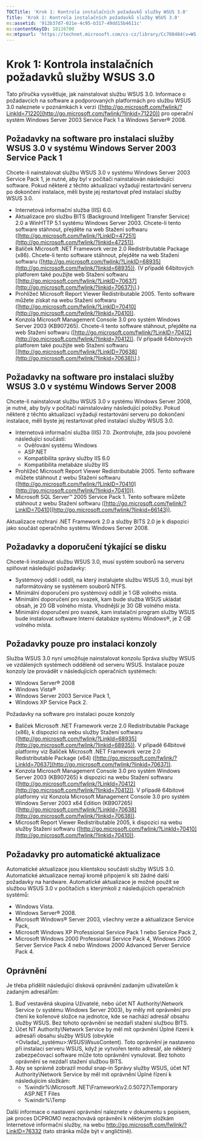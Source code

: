 ```yaml
---
TOCTitle: 'Krok 1: Kontrola instalačních požadavků služby WSUS 3.0'
Title: 'Krok 1: Kontrola instalačních požadavků služby WSUS 3.0'
ms:assetid: '912b37d7-021e-4c95-b317-49dd15b4611c'
ms:contentKeyID: 18126700
ms:mtpsurl: 'https://technet.microsoft.com/cs-cz/library/Cc708484(v=WS.10)'
---
```


Krok 1: Kontrola instalačních požadavků služby WSUS 3.0
=======================================================

Tato příručka vysvětluje, jak nainstalovat službu WSUS 3.0. Informace o požadavcích na software a podporovaných platformách pro službu WSUS 3.0 naleznete v poznámkách k verzi ([http://go.microsoft.com/fwlink/?LinkId=71220](http://go.microsoft.com/fwlink/?linkid=71220)) pro operační systém Windows Server 2003 Service Pack 1 a Windows Server® 2008.

Požadavky na software pro instalaci služby WSUS 3.0 v systému Windows Server 2003 Service Pack 1
------------------------------------------------------------------------------------------------

Chcete-li nainstalovat službu WSUS 3.0 v systému Windows Server 2003 Service Pack 1, je nutné, aby byl v počítači nainstalován následující software. Pokud některé z těchto aktualizací vyžadují restartování serveru po dokončení instalace, měli byste jej restartovat před instalací služby WSUS 3.0.

-   Internetová informační služba (IIS) 6.0.
-   Aktualizace pro službu BITS (Background Intelligent Transfer Service) 2.0 a WinHTTP 5.1 systému Windows Server 2003. Chcete-li tento software stáhnout, přejděte na web Stažení softwaru ([http://go.microsoft.com/fwlink/?LinkID=47251](http://go.microsoft.com/fwlink/?linkid=47251)).
-   Balíček Microsoft .NET Framework verze 2.0 Redistributable Package (x86). Chcete-li tento software stáhnout, přejděte na web Stažení softwaru ([http://go.microsoft.com/fwlink/?LinkID=68935](http://go.microsoft.com/fwlink/?linkid=68935)). (V případě 64bitových platforem také použijte web Stažení softwaru \[[http://go.microsoft.com/fwlink/?LinkID=70637](http://go.microsoft.com/fwlink/?linkid=70637)\].)
-   Prohlížeč Microsoft Report Viewer Redistributable 2005. Tento software můžete získat na webu Stažení softwaru ([http://go.microsoft.com/fwlink/?LinkID=70410](http://go.microsoft.com/fwlink/?linkid=70410)).
-   Konzola Microsoft Management Console 3.0 pro systém Windows Server 2003 (KB907265). Chcete-li tento software stáhnout, přejděte na web Stažení softwaru ([http://go.microsoft.com/fwlink/?LinkID=70412](http://go.microsoft.com/fwlink/?linkid=70412)). (V případě 64bitových platforem také použijte web Stažení softwaru \[[http://go.microsoft.com/fwlink/?LinkID=70638](http://go.microsoft.com/fwlink/?linkid=70638)\].)

Požadavky na software pro instalaci služby WSUS 3.0 v systému Windows Server 2008
---------------------------------------------------------------------------------

Chcete-li nainstalovat službu WSUS 3.0 v systému Windows Server 2008, je nutné, aby byly v počítači nainstalovány následující položky. Pokud některé z těchto aktualizací vyžadují restartování serveru po dokončení instalace, měli byste jej restartovat před instalací služby WSUS 3.0.

-   Internetová informační služba (IIS) 7.0. Zkontrolujte, zda jsou povolené následující součásti:
    -   Ověřování systému Windows
    -   ASP.NET
    -   Kompatibilita správy služby IIS 6.0
    -   Kompatibilita metabáze služby IIS
-   Prohlížeč Microsoft Report Viewer Redistributable 2005. Tento software můžete stáhnout z webu Stažení softwaru ([http://go.microsoft.com/fwlink/?LinkID=70410](http://go.microsoft.com/fwlink/?linkid=70410)).
-   Microsoft SQL Server™ 2005 Service Pack 1. Tento software můžete stáhnout z webu Stažení softwaru ([http://go.microsoft.com/fwlink/?LinkID=70410](http://go.microsoft.com/fwlink/?linkid=66143)).

Aktualizace rozhraní .NET Framework 2.0 a služby BITS 2.0 je k dispozici jako součást operačního systému Windows Server 2008.

Požadavky a doporučení týkající se disku
----------------------------------------

Chcete-li instalovat službu WSUS 3.0, musí systém souborů na serveru splňovat následující požadavky:

-   Systémový oddíl i oddíl, na který instalujete službu WSUS 3.0, musí být naformátovány se systémem souborů NTFS.
-   Minimální doporučení pro systémový oddíl je 1 GB volného místa.
-   Minimální doporučení pro svazek, kam bude služba WSUS ukládat obsah, je 20 GB volného místa. Vhodnější je 30 GB volného místa.
-   Minimální doporučení pro svazek, kam instalační program služby WSUS bude instalovat software Interní databáze systému Windows®, je 2 GB volného místa.

Požadavky pouze pro instalaci konzoly
-------------------------------------

Služba WSUS 3.0 nyní umožňuje nainstalovat konzolu Správa služby WSUS ve vzdálených systémech odděleně od serveru WSUS. Instalace pouze konzoly lze provádět v následujících operačních systémech:

-   Windows Server® 2008
-   Windows Vista®
-   Windows Server 2003 Service Pack 1,
-   Windows XP Service Pack 2.

Požadavky na software pro instalaci pouze konzoly

-   Balíček Microsoft .NET Framework verze 2.0 Redistributable Package (x86), k dispozici na webu služby Stažení softwaru ([http://go.microsoft.com/fwlink/?LinkId=68935](http://go.microsoft.com/fwlink/?linkid=68935)). V případě 64bitové platformy viz Balíček Microsoft .NET Framework verze 2.0 Redistributable Package (x64) ([http://go.microsoft.com/fwlink/?LinkId=70637](http://go.microsoft.com/fwlink/?linkid=70637)).
-   Konzola Microsoft Management Console 3.0 pro systém Windows Server 2003 (KB907265) k dispozici na webu Stažení softwaru ([http://go.microsoft.com/fwlink/?LinkId=70412](http://go.microsoft.com/fwlink/?linkid=70412)). V případě 64bitové platformy viz Konzola Microsoft Management Console 3.0 pro systém Windows Server 2003 x64 Edition (KB907265) ([http://go.microsoft.com/fwlink/?LinkId=70638](http://go.microsoft.com/fwlink/?linkid=70638)).
-   Microsoft Report Viewer Redistributable 2005, k dispozici na webu služby Stažení softwaru ([http://go.microsoft.com/fwlink/?LinkId=70410](http://go.microsoft.com/fwlink/?linkid=70410)).

Požadavky pro automatické aktualizace
-------------------------------------

Automatické aktualizace jsou klientskou součástí služby WSUS 3.0. Automatické aktualizace nemají kromě připojení k síti žádné další požadavky na hardware. Automatické aktualizace je možné použít se službou WSUS 3.0 v počítačích s kterýmkoli z následujících operačních systémů:

-   Windows Vista.
-   Windows Server® 2008.
-   Microsoft Windows® Server 2003, všechny verze a aktualizace Service Pack,
-   Microsoft Windows XP Professional Service Pack 1 nebo Service Pack 2,
-   Microsoft Windows 2000 Professional Service Pack 4, Windows 2000 Server Service Pack 4 nebo Windows 2000 Advanced Server Service Pack 4.

Oprávnění
---------

Je třeba přidělit následující disková oprávnění zadaným uživatelům k zadaným adresářům:

1.  Buď vestavěná skupina Uživatelé, nebo účet NT Authority\\Network Service (v systému Windows Server 2003), by měly mít oprávnění pro čtení ke kořenové složce na jednotce, kde se nachází adresář obsahu služby WSUS. Bez tohoto oprávnění se nezdaří stažení službou BITS.
2.  Účet NT Authority\\Network Service by měl mít oprávnění Úplné řízení k adresáři obsahu služby WSUS (obvykle &lt;Ovladač\_systému&gt;:WSUS\\WsusContent). Toto oprávnění je nastaveno při instalaci serveru WSUS, když je vytvořen tento adresář, ale některý zabezpečovací software může toto oprávnění vynulovat. Bez tohoto oprávnění se nezdaří stažení službou BITS.
3.  Aby se správně zobrazil modul snap-in Správy služby WSUS, účet NT Authority\\Network Service by měl mít oprávnění Úplné řízení k následujícím složkám:
    -   %windir%\\Microsoft .NET\\Framework\\v2.0.50727\\Temporary ASP.NET Files
    -   %windir%\\Temp

Další informace o nastavení oprávnění naleznete v dokumentu s popisem, jak proces DCPROMO nezachovává oprávnění k některým složkám Internetové informační služby, na webu http://go.microsoft.com/fwlink/?LinkID=76332 (tato stránka může být v angličtině).
